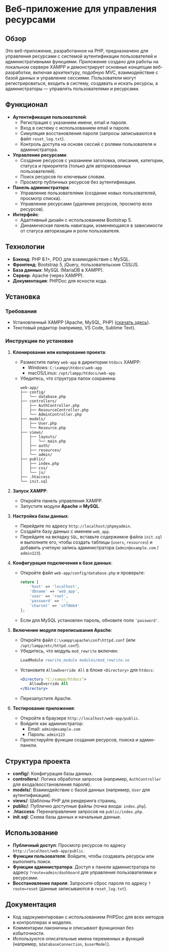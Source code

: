 # Веб-приложение для управления ресурсами

## Обзор
Это веб-приложение, разработанное на PHP, предназначено для управления ресурсами с системой аутентификации пользователей и административными функциями. Приложение создано для работы на локальном сервере XAMPP и демонстрирует основные концепции веб-разработки, включая архитектуру, подобную MVC, взаимодействие с базой данных и управление сессиями. Пользователи могут регистрироваться, входить в систему, создавать и искать ресурсы, а администраторы — управлять пользователями и ресурсами.

## Функционал
- **Аутентификация пользователей**:
  - Регистрация с указанием имени, email и пароля.
  - Вход в систему с использованием email и пароля.
  - Симуляция восстановления пароля (запросы записываются в файл `reset_log.txt`).
  - Контроль доступа на основе сессий с ролями пользователя и администратора.
- **Управление ресурсами**:
  - Создание ресурсов с указанием заголовка, описания, категории, статуса и приоритета (только для авторизованных пользователей).
  - Поиск ресурсов по ключевым словам.
  - Просмотр публичных ресурсов без аутентификации.
- **Панель администратора**:
  - Управление пользователями (создание новых пользователей, просмотр списка).
  - Управление ресурсами (удаление ресурсов, просмотр всех ресурсов).
- **Интерфейс**:
  - Адаптивный дизайн с использованием Bootstrap 5.
  - Динамическая панель навигации, изменяющаяся в зависимости от статуса авторизации и роли пользователя.

## Технологии
- **Бэкенд**: PHP 8.1+, PDO для взаимодействия с MySQL.
- **Фронтенд**: Bootstrap 5, jQuery, пользовательские CSS/JS.
- **База данных**: MySQL (MariaDB в XAMPP).
- **Сервер**: Apache (через XAMPP).
- **Документация**: PHPDoc для ясности кода.

## Установка
### Требования
- Установленный XAMPP (Apache, MySQL, PHP) ([скачать здесь](https://www.apachefriends.org/)).
- Текстовый редактор (например, VS Code, Sublime Text).

### Инструкции по установке
1. **Клонирование или копирование проекта**:
   - Разместите папку `web-app` в директории `htdocs` XAMPP:
     - Windows: `C:\xampp\htdocs\web-app`
     - macOS/Linux: `/opt/lampp/htdocs/web-app`
   - Убедитесь, что структура папок сохранена:
     ```
     web-app/
     ├── config/
     │   └── database.php
     ├── controllers/
     │   ├── AuthController.php
     │   ├── ResourceController.php
     │   └── AdminController.php
     ├── models/
     │   ├── User.php
     │   └── Resource.php
     ├── views/
     │   ├── layouts/
     │   │   └── main.php
     │   ├── auth/
     │   ├── resources/
     │   └── admin/
     ├── public/
     │   ├── index.php
     │   ├── css/
     │   └── js/
     ├── .htaccess
     └── init.sql
     ```

2. **Запуск XAMPP**:
   - Откройте панель управления XAMPP.
   - Запустите модули **Apache** и **MySQL**.

3. **Настройка базы данных**:
   - Перейдите по адресу `http://localhost/phpmyadmin`.
   - Создайте базу данных с именем `web_app`.
   - Перейдите на вкладку `SQL`, вставьте содержимое файла `init.sql` и выполните его, чтобы создать таблицы (`users`, `resources`) и добавить учетную запись администратора (`admin@example.com` / `admin123`).

4. **Конфигурация подключения к базе данных**:
   - Откройте файл `web-app/config/database.php` и проверьте:
     ```php
     return [
         'host' => 'localhost',
         'dbname' => 'web_app',
         'user' => 'root',
         'password' => '',
         'charset' => 'utf8mb4'
     ];
     ```
   - Если для MySQL установлен пароль, обновите поле `'password'`.

5. **Включение модуля переписывания Apache**:
   - Откройте файл `C:\xampp\apache\conf\httpd.conf` (или `/opt/lampp/etc/httpd.conf`).
   - Убедитесь, что модуль `mod_rewrite` включен:
     ```apache
     LoadModule rewrite_module modules/mod_rewrite.so
     ```
   - Установите `AllowOverride All` в блоке `<Directory>` для `htdocs`:
     ```apache
     <Directory "C:/xampp/htdocs">
         AllowOverride All
     </Directory>
     ```
   - Перезапустите Apache.

6. **Тестирование приложения**:
   - Откройте в браузере `http://localhost/web-app/public`.
   - Войдите как администратор:
     - Email: `admin@example.com`
     - Пароль: `admin123`
   - Протестируйте функции создания ресурсов, поиска и админ-панели.

## Структура проекта
- **config/**: Конфигурация базы данных.
- **controllers/**: Логика обработки запросов (например, `AuthController` для входа/восстановления пароля).
- **models/**: Взаимодействие с базой данных (например, `User` для аутентификации).
- **views/**: Шаблоны PHP для рендеринга страниц.
- **public/**: Публично доступные файлы (точка входа: `index.php`).
- **.htaccess**: Перенаправление запросов на `public/index.php`.
- **init.sql**: Схема базы данных и начальные данные.

## Использование
- **Публичный доступ**: Просмотр ресурсов по адресу `http://localhost/web-app/public`.
- **Функции пользователя**: Войдите, чтобы создавать ресурсы или выполнять поиск.
- **Функции администратора**: Доступ к панели администратора по адресу `?route=admin/dashboard` для управления пользователями и ресурсами.
- **Восстановление пароля**: Запросите сброс пароля по адресу `?route=reset` (данные записываются в `reset_log.txt`).

## Документация
- Код задокументирован с использованием PHPDoc для всех методов в контроллерах и моделях.
- Комментарии лаконичны и описывают функционал без избыточности.
- Используются описательные имена переменных и функций (например, `$databaseConnection`, `$userModel`).
